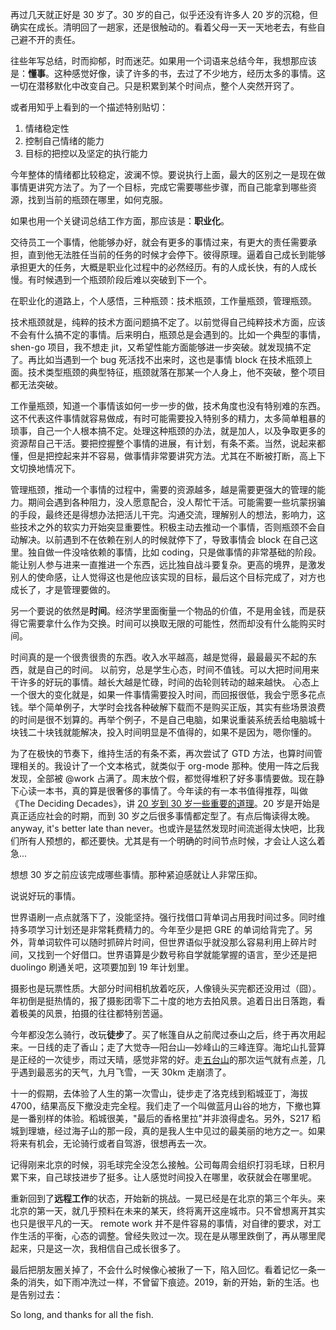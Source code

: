 再过几天就正好是 30 岁了。30 岁的自己，似乎还没有许多人 20 岁的沉稳，但确实在成长。清明回了一趟家，还是很触动的。看着父母一天一天地老去，有些自己避不开的责任。

往些年写总结，时而抑郁，时而迷茫。如果用一个词语来总结今年，我想那应该是：**懂事**。这种感觉好像，读了许多的书，去过了不少地方，经历太多的事情。这一切在潜移默化中改变自己。只是积累到某个时间点，整个人突然开窍了。

或者用知乎上看到的一个描述特别贴切：

1. 情绪稳定性
2. 控制自己情绪的能力
3. 目标的把控以及坚定的执行能力

今年整体的情绪都比较稳定，波澜不惊。要说执行上面，最大的区别之一是现在做事情更讲究方法了。为了一个目标，完成它需要哪些步骤，而自己能拿到哪些资源，找到当前的瓶颈在哪里，如何克服。

如果也用一个关键词总结工作方面，那应该是：**职业化**。

交待员工一个事情，他能够办好，就会有更多的事情过来，有更大的责任需要承担，直到他无法胜任当前的任务的时候才会停下。彼得原理。逼着自己成长到能够承担更大的任务，大概是职业化过程中的必然经历。有的人成长快，有的人成长慢。有时候遇到一个瓶颈阶段后难以突破到下一个。

在职业化的道路上，个人感悟，三种瓶颈：技术瓶颈，工作量瓶颈，管理瓶颈。

技术瓶颈就是，纯粹的技术方面问题搞不定了。以前觉得自己纯粹技术方面，应该不会有什么搞不定的事情。后来明白，瓶颈总是会遇到的。比如一个典型的事情， shen-go 项目，我不想走 jit，又希望性能方面能够进一步突破。就发现搞不定了。再比如当遇到一个 bug 死活找不出来时，这也是事情 block 在技术瓶颈上面。技术类型瓶颈的典型特征，瓶颈就落在那某一个人身上，他不突破，整个项目都无法突破。

工作量瓶颈，知道一个事情该如何一步一步的做，技术角度也没有特别难的东西。这不代表这件事情就容易做成，有时可能需要投入特别多的精力，太多简单粗暴的琐事，自己一个人根本搞不定。处理这种瓶颈的办法，就是加人，以及争取更多的资源帮自己干活。要把控握整个事情的进展，有计划，有条不紊。当然，说起来都懂，但是把控起来并不容易，做事情非常要讲究方法。尤其在不断被打断，高上下文切换地情况下。

管理瓶颈，推动一个事情的过程中，需要的资源越多，越是需要更强大的管理的能力。期间会遇到各种阻力，没人愿意配合，没人帮忙干活。可能需要一些坑蒙拐骗的手段，最终还是得想办法把活儿干完。沟通交流，理解别人的想法，影响力，这些技术之外的软实力开始突显重要性。积极主动去推动一个事情，否则瓶颈不会自动解决。以前遇到不在依赖在别人的时候就停下了，导致事情会 block 在自己这里。独自做一件没啥依赖的事情，比如 coding，只是做事情的非常基础的阶段。能让别人参与进来一直推进一个东西，远比独自战斗要复杂。更高的境界，是激发别人的使命感，让人觉得这也是他应该实现的目标，最后这个目标完成了，对方也成长了，才是管理要做的。

另一个要说的依然是**时间**。经济学里面衡量一个物品的价值，不是用金钱，而是获得它需要拿什么作为交换。时间可以换取无限的可能性，然而却没有什么能购买时间。

时间真的是一个很贵很贵的东西。收入水平越高，越是觉得，最最最买不起的东西，就是自己的时间。
以前穷，总是学生心态，时间不值钱。可以大把时间用来干许多的好玩的事情。越长大越是忙碌，时间的齿轮则转动的越来越快。
心态上一个很大的变化就是，如果一件事情需要投入时间，而回报很低，我会宁愿多花点钱。举个简单例子，大学时会找各种破解下载而不是购买正版，其实有些场景浪费的时间是很不划算的。再举个例子，不是自己电脑，如果说重装系统丢给电脑城十块钱二十块钱就能解决，投入时间明显是不值得的，如果不是因为，嗯你懂的。

为了在极快的节奏下，维持生活的有条不紊，再次尝试了 GTD 方法，也算时间管理相关的。我设计了一个文本格式，就类似于 org-mode 那种。使用一阵之后我发现，全部被 @work 占满了。周末放个假，都觉得堆积了好多事情要做。现在静下心读一本书，真的算是很奢侈的事情了。今年读的有一本书值得推荐，叫做 《The Deciding Decades》，讲 [20 岁到 30 岁一些重要的道理](https://zhuanlan.zhihu.com/p/36287548)。20 岁是开始是真正适应社会的时期，而到 30 岁之后很多事情都定型了。有点后悔读得太晚。anyway, it's better late than never。也或许是猛然发现时间流逝得太快吧，比我们所有人预想的，都还要快。尤其是有一个明确的时间节点时候，才会让人这么着急...

想想 30 岁之前应该完成哪些事情。那种紧迫感就让人非常压抑。

说说好玩的事情。

世界语刷一点点就落下了，没能坚持。强行找借口背单词占用我时间过多。同时维持多项学习计划还是非常耗费精力的。今年至少是把 GRE 的单词给背完了。另外，背单词软件可以随时抓碎片时间，但世界语似乎就没那么容易利用上碎片时间，又找到一个好借口。世界语算是少数号称自学就能掌握的语言，至少还是把 duolingo 刷通关吧，这项要加到 19 年计划里。

摄影也是玩票性质。大部分时间相机放着吃灰，人像镜头买完都还没用过（囧）。年初倒是挺热情的，报了摄影团零下二十度的地方去拍风景。追着日出日落跑，看着极美的风景，拍摄的往往都特别苦逼。

今年都没怎么骑行，改玩**徒步**了。买了帐篷自从之前爬过泰山之后，终于再次用起来。一日线的走了香山；走了大觉寺—阳台山—妙峰山的三峰连穿。海坨山扎营算是正经的一次徒步，雨过天晴，感觉非常的好。走[五台山](https://zhuanlan.zhihu.com/p/43589747)的那次运气就有点差，几乎遇到最恶劣的天气，九月飞雪，一天 30km 走崩溃了。

十一的假期，去体验了人生的第一次雪山，徒步走了洛克线到稻城亚丁，海拔 4700，结果高反下撤没走完全程。我们走了一个叫做蓝月山谷的地方，下撤也算是一番别样的体验。稻城很美，"最后的香格里拉"并非浪得虚名。另外，S217 稻城到理塘，经过海子山的那一段，真的是我人生中见过的最美丽的地方之一。如果将来有机会，无论骑行或者自驾游，很想再去一次。

记得刚来北京的时候，羽毛球完全没怎么接触。公司每周会组织打羽毛球，日积月累下来，自己球技进步了挺多。让人感觉时间投入在哪里，收获就会在哪里呢。

重新回到了**远程工作**的状态，开始新的挑战。一晃已经是在北京的第三个年头。来北京的第一天，就几乎预料在未来的某天，终将离开这座城市。只不曾想离开其实也只是很平凡的一天。
remote work 并不是件容易的事情，对自律的要求，对工作生活的平衡，心态的调整。曾经失败过一次。现在是从哪里跌倒了，再从哪里爬起来，只是这一次，我相信自己成长很多了。

最后把朋友圈关掉了，不会什么时候像心被揪了一下，陷入回忆。看着记忆一条一条的消失，如下雨冲洗过一样，不曾留下痕迹。2019，新的开始，新的生活。也是告别过去：

So long, and thanks for all the fish.
